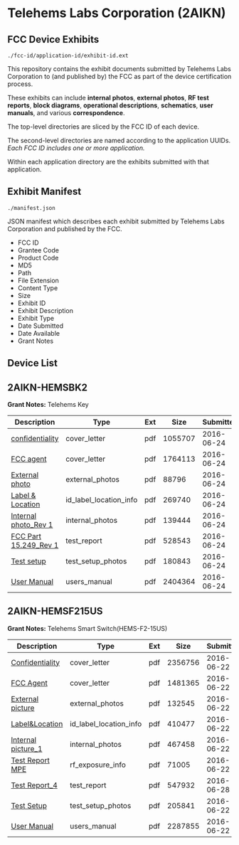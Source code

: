 # Telehems Labs Corporation (2AIKN)
## FCC Device Exhibits

```
./fcc-id/application-id/exhibit-id.ext
```

This repository contains the exhibit documents submitted by Telehems Labs Corporation to (and published by) the FCC as part of the device certification process.

These exhibits can include **internal photos**, **external photos**, **RF test reports**, **block diagrams**, **operational descriptions**, **schematics**, **user manuals**, and various **correspondence**.

The top-level directories are sliced by the FCC ID of each device.

The second-level directories are named according to the application UUIDs. *Each FCC ID includes one or more application.*

Within each application directory are the exhibits submitted with that application. 

## Exhibit Manifest

```
./manifest.json
```

JSON manifest which describes each exhibit submitted by Telehems Labs Corporation and published by the FCC.

- FCC ID
- Grantee Code
- Product Code
- MD5
- Path
- File Extension
- Content Type
- Size
- Exhibit ID
- Exhibit Description
- Exhibit Type
- Date Submitted
- Date Available
- Grant Notes

## Device List
## 2AIKN-HEMSBK2
**Grant Notes:** Telehems Key

| Description | Type | Ext | Size | Submitted | Available |
| ----------- | ---- | --- | ---- | --------- | --------- |
| [confidentiality](2AIKN-HEMSBK2/85b3f9ee7b672f13c6bebac717dc64c0/3039731.pdf) | cover_letter | pdf | 1055707 | 2016-06-24 | 2016-06-27 |
| [FCC agent](2AIKN-HEMSBK2/85b3f9ee7b672f13c6bebac717dc64c0/3039732.pdf) | cover_letter | pdf | 1764113 | 2016-06-24 | 2016-06-27 |
| [External photo](2AIKN-HEMSBK2/85b3f9ee7b672f13c6bebac717dc64c0/3039733.pdf) | external_photos | pdf | 88796 | 2016-06-24 | 2016-06-27 |
| [Label & Location](2AIKN-HEMSBK2/85b3f9ee7b672f13c6bebac717dc64c0/3039735.pdf) | id_label_location_info | pdf | 269740 | 2016-06-24 | 2016-06-27 |
| [Internal photo_Rev 1](2AIKN-HEMSBK2/85b3f9ee7b672f13c6bebac717dc64c0/3039734.pdf) | internal_photos | pdf | 139444 | 2016-06-24 | 2016-06-27 |
| [FCC Part 15.249_Rev 1](2AIKN-HEMSBK2/85b3f9ee7b672f13c6bebac717dc64c0/3039738.pdf) | test_report | pdf | 528543 | 2016-06-24 | 2016-06-27 |
| [Test setup](2AIKN-HEMSBK2/85b3f9ee7b672f13c6bebac717dc64c0/3039739.pdf) | test_setup_photos | pdf | 180843 | 2016-06-24 | 2016-06-27 |
| [User Manual](2AIKN-HEMSBK2/85b3f9ee7b672f13c6bebac717dc64c0/3039740.pdf) | users_manual | pdf | 2404364 | 2016-06-24 | 2016-06-27 |
## 2AIKN-HEMSF215US
**Grant Notes:** Telehems Smart Switch(HEMS-F2-15US)

| Description | Type | Ext | Size | Submitted | Available |
| ----------- | ---- | --- | ---- | --------- | --------- |
| [Confidentiality](2AIKN-HEMSF215US/fb4887872da004247a4b6b1d2e7373d6/3037322.pdf) | cover_letter | pdf | 2356756 | 2016-06-22 | 2016-06-30 |
| [FCC Agent](2AIKN-HEMSF215US/fb4887872da004247a4b6b1d2e7373d6/3037323.pdf) | cover_letter | pdf | 1481365 | 2016-06-22 | 2016-06-30 |
| [External picture](2AIKN-HEMSF215US/fb4887872da004247a4b6b1d2e7373d6/3037326.pdf) | external_photos | pdf | 132545 | 2016-06-22 | 2016-06-30 |
| [Label&Location](2AIKN-HEMSF215US/fb4887872da004247a4b6b1d2e7373d6/3037328.pdf) | id_label_location_info | pdf | 410477 | 2016-06-22 | 2016-06-30 |
| [Internal picture_1](2AIKN-HEMSF215US/fb4887872da004247a4b6b1d2e7373d6/3037327.pdf) | internal_photos | pdf | 467458 | 2016-06-22 | 2016-06-30 |
| [Test Report MPE](2AIKN-HEMSF215US/fb4887872da004247a4b6b1d2e7373d6/3037330.pdf) | rf_exposure_info | pdf | 71005 | 2016-06-22 | 2016-06-30 |
| [Test Report_4](2AIKN-HEMSF215US/fb4887872da004247a4b6b1d2e7373d6/3043752.pdf) | test_report | pdf | 547932 | 2016-06-28 | 2016-06-30 |
| [Test Setup](2AIKN-HEMSF215US/fb4887872da004247a4b6b1d2e7373d6/3037332.pdf) | test_setup_photos | pdf | 205841 | 2016-06-22 | 2016-06-30 |
| [User Manual](2AIKN-HEMSF215US/fb4887872da004247a4b6b1d2e7373d6/3037329.pdf) | users_manual | pdf | 2287855 | 2016-06-22 | 2016-06-30 |
